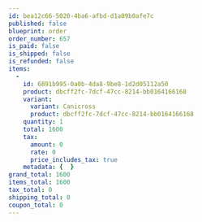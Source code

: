 ```yaml
---
id: bea12c66-5020-4ba6-afbd-d1a09b0afe7c
published: false
blueprint: order
order_number: 657
is_paid: false
is_shipped: false
is_refunded: false
items:
  -
    id: 6891b995-0a0b-4da8-9be8-1d2d05112a50
    product: dbcff2fc-7dcf-47cc-8214-bb0164166168
    variant:
      variant: Canicross
      product: dbcff2fc-7dcf-47cc-8214-bb0164166168
    quantity: 1
    total: 1600
    tax:
      amount: 0
      rate: 0
      price_includes_tax: true
    metadata: {  }
grand_total: 1600
items_total: 1600
tax_total: 0
shipping_total: 0
coupon_total: 0
---
```


